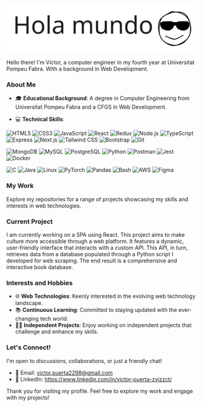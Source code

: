 
<p align="center">
  <img src="git.svg" alt="Hola mundo!"/>
</p>

  
Hello there! I'm Víctor, a computer engineer in my fourth year at Universitat Pompeu Fabra. With a background in Web Development.

### About Me

- 🎓 **Educational Background**: A degree in Computer Engineering from Universitat Pompeu Fabra and a CFGS in Web Development.

- 💻 **Technical Skills**:

![HTML5](https://img.shields.io/badge/html5-%23E34F26.svg?style=for-the-badge&logo=html5&logoColor=white)
![CSS3](https://img.shields.io/badge/css3-%231572B6.svg?style=for-the-badge&logo=css3&logoColor=white)
![JavaScript](https://img.shields.io/badge/javascript-%23323330.svg?style=for-the-badge&logo=javascript&logoColor=%23F7DF1E)
![React](https://img.shields.io/badge/react-%2320232a.svg?style=for-the-badge&logo=react&logoColor=%2361DAFB)
![Redux](https://img.shields.io/badge/redux-%23593d88.svg?style=for-the-badge&logo=redux&logoColor=white)
![Node.js](https://img.shields.io/badge/node.js-%23339933.svg?style=for-the-badge&logo=nodedotjs&logoColor=white)
![TypeScript](https://img.shields.io/badge/typescript-%23007ACC.svg?style=for-the-badge&logo=typescript&logoColor=white)
![Express](https://img.shields.io/badge/express-%23000000.svg?style=for-the-badge&logo=express&logoColor=white)
![Next.js](https://img.shields.io/badge/Next-black?style=for-the-badge&logo=next.js&logoColor=white)
![Tailwind CSS](https://img.shields.io/badge/tailwindcss-%2338B2AC.svg?style=for-the-badge&logo=tailwind-css&logoColor=white)
![Bootstrap](https://img.shields.io/badge/bootstrap-%23563D7C.svg?style=for-the-badge&logo=bootstrap&logoColor=white)
![Git](https://img.shields.io/badge/git-%23F05033.svg?style=for-the-badge&logo=git&logoColor=white)

![MongoDB](https://img.shields.io/badge/mongodb-%2347A248.svg?style=for-the-badge&logo=mongodb&logoColor=white)
![MySQL](https://img.shields.io/badge/mysql-%2300f.svg?style=for-the-badge&logo=mysql&logoColor=white)
![PostgreSQL](https://img.shields.io/badge/postgresql-%23336791.svg?style=for-the-badge&logo=postgresql&logoColor=white)
![Python](https://img.shields.io/badge/python-3670A0?style=for-the-badge&logo=python&logoColor=ffdd54)
![Postman](https://img.shields.io/badge/postman-%23FF6C37.svg?style=for-the-badge&logo=postman&logoColor=white)
![Jest](https://img.shields.io/badge/-jest-%23C21325?style=for-the-badge&logo=jest&logoColor=white)
![Docker](https://img.shields.io/badge/docker-%232496ED.svg?style=for-the-badge&logo=docker&logoColor=white)

![C](https://img.shields.io/badge/c-%23A8B9CC.svg?style=for-the-badge&logo=c&logoColor=white)
![Java](https://img.shields.io/badge/java-%23ED8B00.svg?style=for-the-badge&logo=openjdk&logoColor=white)
![Linux](https://img.shields.io/badge/linux-%23FCC624.svg?style=for-the-badge&logo=linux&logoColor=black)
![PyTorch](https://img.shields.io/badge/pytorch-%23EE4C2C.svg?style=for-the-badge&logo=pytorch&logoColor=white)
![Pandas](https://img.shields.io/badge/pandas-%23150458.svg?style=for-the-badge&logo=pandas&logoColor=white)
![Bash](https://img.shields.io/badge/bash-%234EAA25.svg?style=for-the-badge&logo=gnubash&logoColor=white)
![AWS](https://img.shields.io/badge/aws-%23232F3E.svg?style=for-the-badge&logo=amazonaws&logoColor=white)
![Figma](https://img.shields.io/badge/figma-%23F24E1E.svg?style=for-the-badge&logo=figma&logoColor=white)




### My Work

Explore my repositories for a range of projects showcasing my skills and interests in web technologies.

### Current Project

I am currently working on a SPA using React. This project aims to make culture more accessible through a web platform. It features a dynamic, user-friendly interface that interacts with a custom API. This API, in turn, retrieves data from a database populated through a Python script I developed for web scraping. The end result is a comprehensive and interactive book database.


### Interests and Hobbies

- 🌐 **Web Technologies**: Keenly interested in the evolving web technology landscape.
- 📚 **Continuous Learning**: Committed to staying updated with the ever-changing tech world.
- 👨‍💻 **Independent Projects**: Enjoy working on independent projects that challenge and enhance my skills.

### Let's Connect!

I'm open to discussions, collaborations, or just a friendly chat!

- 📧 Email: victor.puerta2298@gmail.com
- 🔗 LinkedIn: https://www.linkedin.com/in/victor-puerta-zvizzct/

Thank you for visiting my profile. Feel free to explore my work and engage with my projects!


